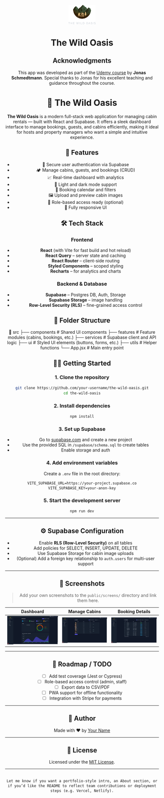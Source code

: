 <div align="center">
  <img src="./public/logo-dark.png" alt="logo" width="90" height="auto">

  <h1>The Wild Oasis</h1>

## Acknowledgments

This app was developed as part of the [Udemy course](https://www.udemy.com/course/the-ultimate-react-course) by **Jonas Schmedtmann**. Special thanks to Jonas for his excellent teaching and guidance throughout the course.

# 🌴 The Wild Oasis

**The Wild Oasis** is a modern full-stack web application for managing cabin rentals — built with React and Supabase. It offers a sleek dashboard interface to manage bookings, guests, and cabins efficiently, making it ideal for hosts and property managers who want a simple and intuitive experience.

## 🚀 Features

- 🔐 Secure user authentication via Supabase
- 🏕️ Manage cabins, guests, and bookings (CRUD)
- 📈 Real-time dashboard with analytics
- 🌙 Light and dark mode support
- 📅 Booking calendar and filters
- 🖼 Upload and preview cabin images
- 📍 Role-based access ready (optional)
- 📱 Fully responsive UI

## 🛠 Tech Stack

### Frontend

- **React** (with Vite for fast build and hot reload)
- **React Query** – server state and caching
- **React Router** – client-side routing
- **Styled Components** – scoped styling
- **Recharts** – for analytics and charts

### Backend & Database

- **Supabase** – Postgres DB, Auth, Storage
- **Supabase Storage** – image handling
- **Row-Level Security (RLS)** – fine-grained access control

## 📁 Folder Structure

📁 src
├── components # Shared UI components
├── features # Feature modules (cabins, bookings, etc.)
├── services # Supabase client and API logic
├── ui # Styled UI elements (buttons, forms, etc.)
├── utils # Helper functions
└── App.jsx # Main entry point

## 🧑‍💻 Getting Started

### 1. Clone the repository

```bash
git clone https://github.com/your-username/the-wild-oasis.git
cd the-wild-oasis
```

### 2. Install dependencies

```bash
npm install
```

### 3. Set up Supabase

- Go to [supabase.com](https://supabase.com) and create a new project
- Use the provided SQL in `/supabase/schema.sql` to create tables
- Enable storage and auth

### 4. Add environment variables

Create a `.env` file in the root directory:

```env
VITE_SUPABASE_URL=https://your-project.supabase.co
VITE_SUPABASE_KEY=your-anon-key
```

### 5. Start the development server

```bash
npm run dev
```

---

## ⚙️ Supabase Configuration

- Enable **RLS (Row-Level Security)** on all tables
- Add policies for SELECT, INSERT, UPDATE, DELETE
- Use Supabase Storage for cabin image uploads
- (Optional) Add a foreign key relationship to `auth.users` for multi-user support

---

## 📸 Screenshots

> Add your own screenshots to the `public/screens/` directory and link them here.

| Dashboard                                    | Manage Cabins                          | Booking Details                          |
| -------------------------------------------- | -------------------------------------- | ---------------------------------------- |
| ![Dashboard](./public/screens/dashboard.png) | ![Cabins](./public/screens/cabins.png) | ![Booking](./public/screens/booking.png) |

---

## 📌 Roadmap / TODO

- [ ] Add test coverage (Jest or Cypress)
- [ ] Role-based access control (admin, staff)
- [ ] Export data to CSV/PDF
- [ ] PWA support for offline functionality
- [ ] Integration with Stripe for payments

---

## 🧑 Author

Made with ❤️ by [Your Name](https://github.com/your-username)

---

## 📄 License

Licensed under the [MIT License](./LICENSE).

---

```

Let me know if you want a portfolio-style intro, an About section, or if you’d like the README to reflect team contributions or deployment steps (e.g. Vercel, Netlify).
```
